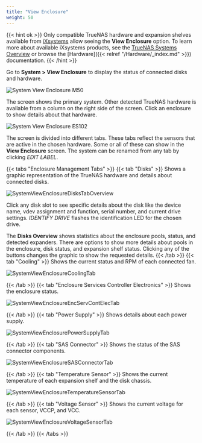 ```yaml
---
title: "View Enclosure"
weight: 50
---
```


{{< hint ok >}}
Only compatible TrueNAS hardware and expansion shelves available from [iXsystems](https://www.ixsystems.com/) allow seeing the **View Enclosure** option.
To learn more about available iXsystems products, see the [TrueNAS Systems Overview](https://www.truenas.com/systems-overview/) or browse the [Hardware]({{< relref "/Hardware/_index.md" >}}) documentation.
{{< /hint >}}

Go to **System > View Enclosure** to display the status of connected disks and hardware.

![System View Enclosure M50](/images/CORE/12.0/SystemViewEnclosureM50.png "M50 Enclosure")

The screen shows the primary system.
Other detected TrueNAS hardware is available from a column on the right side of the screen.
Click an enclosure to show details about that hardware. 

![System View Enclosure ES102](/images/CORE/12.0/SystemViewEnclosureES102.png "System View Enclosure ES102")

The screen is divided into different tabs.
These tabs reflect the sensors that are active in the chosen hardware.
Some or all of these can show in the **View Enclosure** screen.
The system can be renamed from any tab by clicking *EDIT LABEL*.

{{< tabs "Enclosure Management Tabs" >}}
{{< tab "Disks" >}}
Shows a graphic representation of the TrueNAS hardware and details about connected disks.

![SystemViewEnclosureDisksTabOverview](/images/CORE/12.0/SystemViewEnclosureDisksTabOverview.png "Disks")

Click any disk slot to see specific details about the disk like the device name, vdev assignment and function, serial number, and current drive settings.
*IDENTIFY DRIVE* flashes the identification LED for the chosen drive.

The **Disks Overview** shows statistics about the enclosure pools, status, and detected expanders.
There are options to show more details about pools in the enclosure, disk status, and expansion shelf status.
Clicking any of the buttons changes the graphic to show the requested details.
{{< /tab >}}
{{< tab "Cooling" >}}
Shows the current status and RPM of each connected fan.

![SystemViewEnclosureCoolingTab](/images/CORE/12.0/SystemViewEnclosureCoolingTab.png "Cooling")

{{< /tab >}}
{{< tab "Enclosure Services Controller Electronics" >}}
Shows the enclosure status.

![SystemViewEnclosureEncServContElecTab](/images/CORE/12.0/SystemViewEnclosureEncServContElecTab.png "Enclosure Services Controller Electronics")

{{< /tab >}}
{{< tab "Power Supply" >}}
Shows details about each power supply.

![SystemViewEnclosurePowerSupplyTab](/images/CORE/12.0/SystemViewEnclosurePowerSupplyTab.png "Power Supply")

{{< /tab >}}
{{< tab "SAS Connector" >}}
Shows the status of the SAS connector components.

![SystemViewEnclosureSASConnectorTab](/images/CORE/12.0/SystemViewEnclosureSASConnectorTab.png "SAS Connector")

{{< /tab >}}
{{< tab "Temperature Sensor" >}}
Shows the current temperature of each expansion shelf and the disk chassis.

![SystemViewEnclosureTemperatureSensorTab](/images/CORE/12.0/SystemViewEnclosureTemperatureSensorTab.png "Temperature Sensor")

{{< /tab >}}
{{< tab "Voltage Sensor" >}}
Shows the current voltage for each sensor, VCCP, and VCC.

![SystemViewEnclosureVoltageSensorTab](/images/CORE/12.0/SystemViewEnclosureVoltageSensorTab.png "Voltage Sensor")

{{< /tab >}}
{{< /tabs >}}
